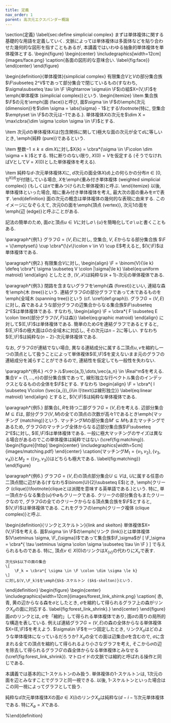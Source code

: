 ```yaml
---
title: 定義
nav_order: 1
parent: 高次元エクスパンダー概論
---
```



\section{定義} \label{sec:define simplicial complex}
まずは単体複体に関する基礎的な用語を定義していく.
文脈によっては単体複体は多面体などを貼り合わせた幾何的な図形を指すこともあるが,
本講義ではいわゆる抽象的単体複体を単体複体とする.
\begin{figure}
    \begin{center}
    \includegraphics[width=12cm]{images/face.png}
    \caption{各面の図形的な意味合い. \label{fig:face}}
    \end{center}
\end{figure}

\begin{definition}{単体複体}{simplicial complex}
有限集合$V$と$V$の部分集合族$\F\subseteq 2^V$であって部分集合で閉じているもの(すなわち, $\sigma\subseteq \tau \in \F \Rightarrow \sigma\in \F$)の組$X=(V,\F)$を\emph{単体複体 (simplicial complex)}という.
\begin{itemize}
\item 集合族$\F$の元を\emph{面 (face)}と呼び,
面$\sigma \in \F$の\emph{次元 (dimension)}を$\dim \sigma = \abs{\sigma} - 1$とする\footnote{特に, 空集合$\emptyset \in \F$の次元は$-1$である.}.
単体複体$X$の次元を$\dim X = \max\cbra{\dim \sigma \colon \sigma \in \F}$とする.

\item 次元$d$の単体複体$X$は(包含関係に関して)極大な面の次元が全て$d$に等しいとき, \emph{純粋 (pure)}であるという.

\item 整数$-1 \le k \le \dim X$に対し$X(k) = \cbra*{\sigma \in \F\colon \dim \sigma = k }$とする.
特に断りのない限り, $X(0)=V$を仮定する
(そうでなければ$V$として$V=X(0)$とした単体複体を考える).

\item 純粋な$d$-次元単体複体$X$に, $d$次元の面全体$X(d)$上の何らかの分布$\pi \in [0,1]^{X(d)}$が付随している場合, $X$を\emph{重み付き単体複体 (weighted simplicial complex)} (もしくは$\pi$で重みつけられた単体複体)と呼ぶ.
\end{itemize}
以後, 単体複体といった場合, 暗に重み付き単体複体を考え, 最大次の面の重みを$\pi$で表す.
\end{definition}
面の次元の概念は単体複体の幾何的な表現に由来する.
このイメージになぞらえて,
次元$0$の面を\emph{頂点 (vertex)}, 次元$1$の面を\emph{辺 (edge)}と呼ぶことがある.

記法の簡単のため, 面$\sigma$と頂点$u\in V$に対し$\sigma \setminus \{u\}$を簡略化して$\sigma \setminus u$と書くこともある.

\paragraph*{例1.}
グラフ$G=(V,E)$に対し, 空集合, $V$, $E$からなる部分集合族
$\F = \{\emptyset\} \cup \cbra*{\{v\}\colon v \in V} \cup E$考えると,
$(V,\F)$は単体複体である.

\paragraph*{例2.}
有限集合$V$に対し,
\begin{align}
    \F = \binom{V}{\le k} \defeq \cbra*{ \sigma \subseteq V \colon |\sigma|\le k} \label{eq:uniform matroid}
\end{align}
としたとき, $(V,\mathcal{F})$は純粋な$(k+1)$-次元の単体複体である.

\paragraph*{例3.}
閉路を含まないグラフを\emph{森 (forest)}といい, 連結な森を\emph{木 (tree)}という.
連結グラフ$G$の部分グラフであって木であるものを\emph{全域木 (spanning tree)}という (cf. \cref{def:graph}).
グラフ$G=(V,E)$に対し,
森であるような部分グラフの辺集合からなる集合族$\F\subseteq 2^E$は単体複体である.
すなわち,
\begin{align}
    \F = \cbra*{ F \subseteq E \colon \text{部分グラフ$(V,F)$は森}} \label{eq:graphic matroid}
\end{align}
に対して$(E,\F)$は単体複体である.
簡単のため$G$を連結グラフであるとすると, $(E,\F)$の極大面は$G$の全域木に対応し, その次元は$n-2$に等しい.
すなわち$(E,\F)$は純粋な$(n-2)$-次元単体複体である.

なお, グラフ$G$が連結でない場合, 異なる連結成分に属する二頂点$u,v$を縮約し一つの頂点として扱うことによって単体複体$(E,\F)$を変えないまま元のグラフの連結成分を減らすことができるので, 連結性を仮定しても一般性を失わない.

\paragraph*{例4.}
ベクトル$\vec{a_1},\dots,\vec{a_n} \in \Real^m$を考える.
集合$V=\{1,\dots,n\}$の部分集合族であって, 線形独立な行ベクトル集合のインデックスとなるものの全体を$\F$とする.
すなわち
\begin{align}
    \F = \cbra*{ I \subseteq V\colon (\vec{a_i})_{i\in I}\text{は線形独立}} \label{eq:linear matroid}
\end{align}
とすると, $(V,\F)$は純粋な単体複体である.

\paragraph*{例5.}
部集合$L,R$を持つ二部グラフ$G=(V,E)$を考える.
辺部分集合$M\subseteq E$は, 部分グラフ$(V,M)$の全ての頂点の次数が高々$1$であるとき\emph{マッチング (matching)}という.
マッチング$M$の部分集合$M'\subseteq M$もまたマッチングであるため,
グラフ$G$のマッチング全体からなる辺部分集合族$\F\subseteq 2^E$に対し, $(E,\F)$は単体複体である.
一般に極大マッチングのサイズは異なる場合があるのでこの単体複体は純粋ではない (\cref{fig:matching}).
\begin{figure}[htbp]
    \begin{center}
        \includegraphics[width=5cm]{images/matching.pdf}
    \end{center}
    \caption{マッチング$M_1=\{v_1,v_2\},\{v_3,v_4\}\}$と$M_2=\{\{v_2,v_3\}\}$はどちらも極大である. \label{fig:matching}}
\end{figure}

\paragraph*{例6.}
グラフ$G=(V,E)$の頂点部分集合$U\subseteq V$は, $U$に属する任意の二頂点間に辺がある(すなわち$\binom{U}{2}\subseteq E$)とき, \emph{クリーク (clique)}\footnote{cliqueとは派閥を意味する英単語である.}という.
特に, 単一頂点からなる集合$\{u\}$や$\emptyset$もクリークである.
クリークの部分集合もまたクリークなので,
グラフ$G$の全てのクリークからなる頂点集合族を$\F$とすると, $(V,\F)$は単体複体である.
これをグラフの\emph{クリーク複体 (clique complex)}と呼ぶ.

\begin{definition}{リンクとスケルトン}{link and skelton}
    単体複体$X=(V,\F)$を考える.
    面$\sigma \in \F$の\emph{リンク (link)}とは単体複体$(V\setminus \sigma, \F_{\sigma})$であって集合族$\F_\sigma$が
    \[
        \F_\sigma = \cbra*{ \tau \setminus \sigma \colon \sigma \subseteq \tau \in \F }
    \]
    で与えられるものである.
    特に, 頂点$v\in X(0)$のリンクは$X_{\{v\}}$の代わりに$X_v$で表す.

    次元$k$以下の面の集合
    \[
        \F_k = \cbra*{ \sigma \in \F \colon \dim \sigma \le k}
    \]
    に対し$(V,\F_k)$を\emph{$k$-スケルトン ($k$-skelton)}という.
\end{definition}
\begin{figure}
    \begin{center}
    \includegraphics[width=12cm]{images/forest_link_shirnk.png}
    \caption{
        赤, 青, 黄の辺からなる森を$\sigma$としたとき, $\sigma$を縮約して得られるグラフ上の森がリンク$X_\sigma$の面に対応する.
        \label{fig:forest_link_shrink}.}
    \end{center}
\end{figure}
面$\sigma$のリンクとは, $\sigma$を「縮約」して得られる単体複体であり, 面$\sigma$の周りの局所的な構造を表している.
例えば連結グラフ$G=(V,E)$の森の全体からなる単体複体$X=(E,\F)$を考えよう.
$\sigma\in \F$を一つ固定したとき, リンク$X_\sigma$はどのような単体複体になっているだろうか?
$X_\sigma$の全ての面は辺集合$\sigma$を含むので, $\sigma$に含まれる全ての頂点を縮約して得られるより小さなグラフを考え, そこから$\sigma$の辺を除去して得られるグラフ$G'$の森全体からなる単体複体とみなせる (\cref{fig:forest_link_shrink}).
マトロイドの文脈では縮約と呼ばれる操作と同じである.

本講義では基本的に$1$-スケルトンのみ扱う.
単体複体の$1$-スケルトンは, $1$次元の面を辺とみなすことでグラフと同一視できる.
以後, $1$-スケルトンといった場合はこの同一視によってグラフとして扱う.

純粋な$d$次元単体複体$X$の面$\sigma\in X(i)$のリンク$X_\sigma$は純粋な$(d-i-1)$次元単体複体である.
特に$X_\emptyset = X$である.

%\end{definition}
